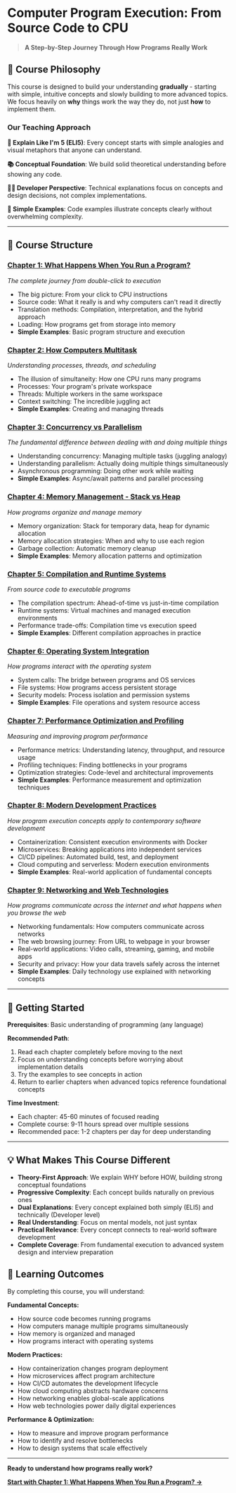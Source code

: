 # Computer Program Execution: From Source Code to CPU
> **A Step-by-Step Journey Through How Programs Really Work**

## 🎯 Course Philosophy

This course is designed to build your understanding **gradually** - starting with simple, intuitive concepts and slowly building to more advanced topics. We focus heavily on **why** things work the way they do, not just **how** to implement them.

### Our Teaching Approach

**🧒 Explain Like I'm 5 (ELI5)**: Every concept starts with simple analogies and visual metaphors that anyone can understand.

**📚 Conceptual Foundation**: We build solid theoretical understanding before showing any code.

**👨‍💻 Developer Perspective**: Technical explanations focus on concepts and design decisions, not complex implementations.

**🔧 Simple Examples**: Code examples illustrate concepts clearly without overwhelming complexity.

---

## 📖 Course Structure

### [Chapter 1: What Happens When You Run a Program?](./chapters/01-what-happens-when-you-run-a-program.md)
*The complete journey from double-click to execution*
- The big picture: From your click to CPU instructions
- Source code: What it really is and why computers can't read it directly
- Translation methods: Compilation, interpretation, and the hybrid approach
- Loading: How programs get from storage into memory
- **Simple Examples**: Basic program structure and execution

### [Chapter 2: How Computers Multitask](./chapters/02-how-computers-multitask.md)
*Understanding processes, threads, and scheduling*
- The illusion of simultaneity: How one CPU runs many programs
- Processes: Your program's private workspace
- Threads: Multiple workers in the same workspace  
- Context switching: The incredible juggling act
- **Simple Examples**: Creating and managing threads

### [Chapter 3: Concurrency vs Parallelism](./chapters/03-concurrency-vs-parallelism.md)
*The fundamental difference between dealing with and doing multiple things*
- Understanding concurrency: Managing multiple tasks (juggling analogy)
- Understanding parallelism: Actually doing multiple things simultaneously
- Asynchronous programming: Doing other work while waiting
- **Simple Examples**: Async/await patterns and parallel processing

### [Chapter 4: Memory Management - Stack vs Heap](./chapters/04-memory-management-stack-vs-heap.md)
*How programs organize and manage memory*
- Memory organization: Stack for temporary data, heap for dynamic allocation
- Memory allocation strategies: When and why to use each region
- Garbage collection: Automatic memory cleanup
- **Simple Examples**: Memory allocation patterns and optimization

### [Chapter 5: Compilation and Runtime Systems](./chapters/05-compilation-and-runtime-systems.md)
*From source code to executable programs*
- The compilation spectrum: Ahead-of-time vs just-in-time compilation
- Runtime systems: Virtual machines and managed execution environments
- Performance trade-offs: Compilation time vs execution speed
- **Simple Examples**: Different compilation approaches in practice

### [Chapter 6: Operating System Integration](./chapters/06-operating-system-integration.md)
*How programs interact with the operating system*
- System calls: The bridge between programs and OS services
- File systems: How programs access persistent storage
- Security models: Process isolation and permission systems
- **Simple Examples**: File operations and system resource access

### [Chapter 7: Performance Optimization and Profiling](./chapters/07-performance-optimization-and-profiling.md)
*Measuring and improving program performance*
- Performance metrics: Understanding latency, throughput, and resource usage
- Profiling techniques: Finding bottlenecks in your programs
- Optimization strategies: Code-level and architectural improvements
- **Simple Examples**: Performance measurement and optimization techniques

### [Chapter 8: Modern Development Practices](./chapters/08-modern-development-practices.md)
*How program execution concepts apply to contemporary software development*
- Containerization: Consistent execution environments with Docker
- Microservices: Breaking applications into independent services
- CI/CD pipelines: Automated build, test, and deployment
- Cloud computing and serverless: Modern execution environments
- **Simple Examples**: Real-world application of fundamental concepts

### [Chapter 9: Networking and Web Technologies](./chapters/09-networking-and-web-technologies.md)
*How programs communicate across the internet and what happens when you browse the web*
- Networking fundamentals: How computers communicate across networks
- The web browsing journey: From URL to webpage in your browser
- Real-world applications: Video calls, streaming, gaming, and mobile apps
- Security and privacy: How your data travels safely across the internet
- **Simple Examples**: Daily technology use explained with networking concepts

---

## 🚀 Getting Started

**Prerequisites**: Basic understanding of programming (any language)

**Recommended Path**: 
1. Read each chapter completely before moving to the next
2. Focus on understanding concepts before worrying about implementation details
3. Try the examples to see concepts in action
4. Return to earlier chapters when advanced topics reference foundational concepts

**Time Investment**: 
- Each chapter: 45-60 minutes of focused reading
- Complete course: 9-11 hours spread over multiple sessions
- Recommended pace: 1-2 chapters per day for deep understanding

---

## 💡 What Makes This Course Different

- **Theory-First Approach**: We explain WHY before HOW, building strong conceptual foundations
- **Progressive Complexity**: Each concept builds naturally on previous ones
- **Dual Explanations**: Every concept explained both simply (ELI5) and technically (Developer level)
- **Real Understanding**: Focus on mental models, not just syntax
- **Practical Relevance**: Every concept connects to real-world software development
- **Complete Coverage**: From fundamental execution to advanced system design and interview preparation

## 🎯 Learning Outcomes

By completing this course, you will understand:

**Fundamental Concepts:**
- How source code becomes running programs
- How computers manage multiple programs simultaneously
- How memory is organized and managed
- How programs interact with operating systems

**Modern Practices:**
- How containerization changes program deployment
- How microservices affect program architecture  
- How CI/CD automates the development lifecycle
- How cloud computing abstracts hardware concerns
- How networking enables global-scale applications
- How web technologies power daily digital experiences

**Performance & Optimization:**
- How to measure and improve program performance
- How to identify and resolve bottlenecks
- How to design systems that scale effectively

---

**Ready to understand how programs really work?** 


**[Start with Chapter 1: What Happens When You Run a Program? →](./chapters/01-what-happens-when-you-run-a-program.md)**
